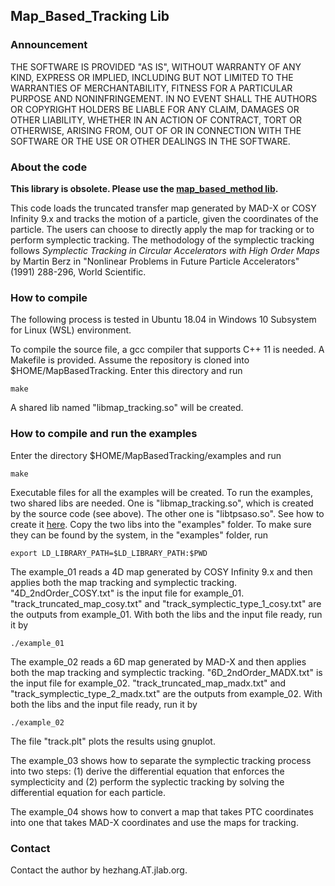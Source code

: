 ## Map_Based_Tracking Lib

### Announcement

THE SOFTWARE IS PROVIDED "AS IS", WITHOUT WARRANTY OF ANY KIND, EXPRESS OR IMPLIED, INCLUDING BUT NOT LIMITED TO THE WARRANTIES OF MERCHANTABILITY, FITNESS FOR A PARTICULAR PURPOSE AND NONINFRINGEMENT. IN NO EVENT SHALL THE AUTHORS OR COPYRIGHT HOLDERS BE LIABLE FOR ANY CLAIM, DAMAGES OR OTHER LIABILITY, WHETHER IN AN ACTION OF CONTRACT, TORT OR OTHERWISE, ARISING FROM, OUT OF OR IN CONNECTION WITH THE SOFTWARE OR THE USE OR OTHER DEALINGS IN THE SOFTWARE.

### About the code

**This library is obsolete. Please use the [map_based_method lib](https://github.com/zhanghe9704/map_based_method).**



This code loads the truncated transfer map generated by MAD-X or COSY Infinity 9.x and tracks the motion of a particle, given the coordinates of the particle. The users can choose to directly apply the map for tracking or to perform symplectic tracking. The methodology of the symplectic tracking follows _Symplectic Tracking in Circular Accelerators with High Order Maps_ by Martin Berz in "Nonlinear Problems in Future Particle Accelerators" (1991) 288-296, World Scientific. 

### How to compile

The following process is tested in Ubuntu 18.04 in Windows 10 Subsystem for Linux (WSL) environment. 

To compile the source file, a gcc compiler that supports C++ 11 is needed. A Makefile is provided. Assume the repository is cloned into $HOME/MapBasedTracking. Enter this directory and run 

```shell
make
```

A shared lib named "libmap_tracking.so" will be created. 

### How to compile and run the examples

Enter the directory $HOME/MapBasedTracking/examples and run

```shell
make
```

Executable files for all the examples will be created.  To run the examples, two shared libs are needed. One is "libmap_tracking.so", which is created by the source code (see above). The other one is "libtpsaso.so". See how to create it [here](https://github.com/zhanghe9704/tpsa). Copy the two libs into the "examples" folder. To make sure they can be found by the system, in the "examples" folder, run

```shell
export LD_LIBRARY_PATH=$LD_LIBRARY_PATH:$PWD
```



The example_01 reads a 4D map generated by COSY Infinity 9.x and then applies both the map tracking and symplectic tracking. "4D\_2ndOrder_COSY.txt" is the input file for example\_01. "track\_truncated\_map\_cosy.txt" and "track\_symplectic\_type\_1\_cosy.txt" are the outputs from example\_01. With both the libs and the input file ready, run it by 

```shell
./example_01
```

The example_02 reads a 6D map generated by MAD-X and then applies both the map tracking and symplectic tracking. "6D\_2ndOrder_MADX.txt" is the input file for example\_02. "track\_truncated\_map\_madx.txt" and "track\_symplectic\_type\_2\_madx.txt" are the outputs from example\_02. With both the libs and the input file ready, run it by 

```shell
./example_02
```

The file "track.plt" plots the results using gnuplot. 

The example_03 shows how to separate the symplectic tracking process into two steps: (1) derive the differential equation that enforces the symplecticity and (2) perform the syplectic tracking by solving the differential equation for each particle. 

The example_04 shows how to convert a map that takes PTC coordinates into one that takes MAD-X coordinates and use the maps for tracking. 

### Contact

Contact the author by hezhang.AT.jlab.org.

